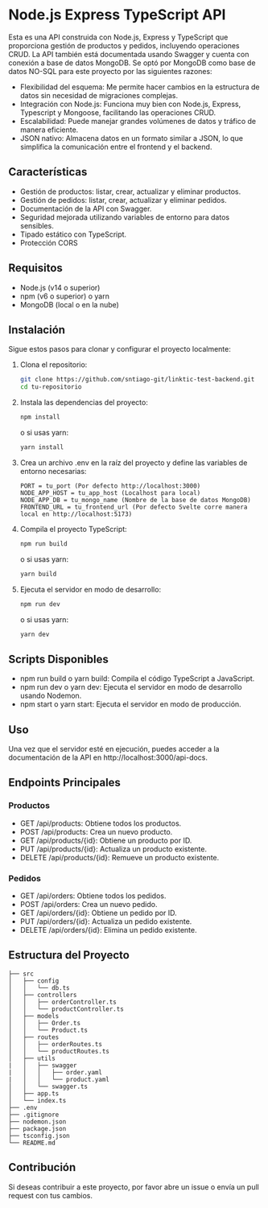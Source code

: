 # Node.js Express TypeScript API

Esta es una API construida con Node.js, Express y TypeScript que proporciona gestión de productos y pedidos, incluyendo operaciones CRUD. La API también está documentada usando Swagger y cuenta con conexión a base de datos MongoDB.
Se optó por MongoDB como base de datos NO-SQL para este proyecto por las siguientes razones:

- Flexibilidad del esquema: Me permite hacer cambios en la estructura de datos sin necesidad de migraciones complejas.
- Integración con Node.js: Funciona muy bien con Node.js, Express, Typescript y Mongoose, facilitando las operaciones CRUD.
- Escalabilidad: Puede manejar grandes volúmenes de datos y tráfico de manera eficiente.
- JSON nativo: Almacena datos en un formato similar a JSON, lo que simplifica la comunicación entre el frontend y el backend.

## Características

- Gestión de productos: listar, crear, actualizar y eliminar productos.
- Gestión de pedidos: listar, crear, actualizar y eliminar pedidos.
- Documentación de la API con Swagger.
- Seguridad mejorada utilizando variables de entorno para datos sensibles.
- Tipado estático con TypeScript.
- Protección CORS

## Requisitos

- Node.js (v14 o superior)
- npm (v6 o superior) o yarn
- MongoDB (local o en la nube)

## Instalación

Sigue estos pasos para clonar y configurar el proyecto localmente:

1. Clona el repositorio:

   ```bash
   git clone https://github.com/sntiago-git/linktic-test-backend.git
   cd tu-repositorio

2. Instala las dependencias del proyecto:

    ```bash
    npm install
    ```
    
    o si usas yarn:
   
    ```bash
    yarn install
    ```
    
4. Crea un archivo .env en la raíz del proyecto y define las variables de entorno necesarias:

    ```plaintext
    PORT = tu_port (Por defecto http://localhost:3000)
    NODE_APP_HOST = tu_app_host (Localhost para local)
    NODE_APP_DB = tu_mongo_name (Nombre de la base de datos MongoDB)
    FRONTEND_URL = tu_frontend_url (Por defecto Svelte corre manera local en http://localhost:5173)

5. Compila el proyecto TypeScript:

    ```bash
    npm run build
    ```
    
    o si usas yarn:

    ```bash
    yarn build
    ```

6. Ejecuta el servidor en modo de desarrollo:

    ```bash
    npm run dev
    ```

    o si usas yarn:

    ```bash
    yarn dev
    ```

## Scripts Disponibles

- npm run build o yarn build: Compila el código TypeScript a JavaScript.
- npm run dev o yarn dev: Ejecuta el servidor en modo de desarrollo usando Nodemon.
- npm start o yarn start: Ejecuta el servidor en modo de producción.

## Uso

Una vez que el servidor esté en ejecución, puedes acceder a la documentación de la API en http://localhost:3000/api-docs.

## Endpoints Principales

### Productos
- GET /api/products: Obtiene todos los productos.
- POST /api/products: Crea un nuevo producto.
- GET /api/products/{id}: Obtiene un producto por ID.
- PUT /api/products/{id}: Actualiza un producto existente.
- DELETE /api/products/{id}: Remueve un producto existente.

### Pedidos
- GET /api/orders: Obtiene todos los pedidos.
- POST /api/orders: Crea un nuevo pedido.
- GET /api/orders/{id}: Obtiene un pedido por ID.
- PUT /api/orders/{id}: Actualiza un pedido existente.
- DELETE /api/orders/{id}: Elimina un pedido existente.

## Estructura del Proyecto

```plaintext
├── src
│   ├── config
│   │   └── db.ts
│   ├── controllers
│   │   ├── orderController.ts 
│   │   └── productController.ts
│   ├── models
│   │   ├── Order.ts
│   │   └── Product.ts
│   ├── routes
│   │   ├── orderRoutes.ts 
│   │   └── productRoutes.ts
│   ├── utils
|   │   ├── swagger
|   │   │   ├── order.yaml
|   │   │   └── product.yaml
│   │   └── swagger.ts
│   ├── app.ts
│   └── index.ts
├── .env
├── .gitignore
├── nodemon.json
├── package.json
├── tsconfig.json
└── README.md
```

## Contribución

Si deseas contribuir a este proyecto, por favor abre un issue o envía un pull request con tus cambios.
